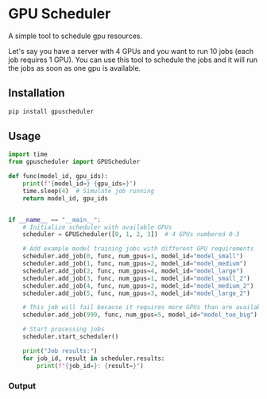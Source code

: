 # GPU Scheduler

A simple tool to schedule gpu resources.

Let's say you have a server with 4 GPUs and you want to run 10 jobs (each job requires 1 GPU). You can use this tool to schedule the jobs and it will run the jobs as soon as one gpu is available.

## Installation

```bash
pip install gpuscheduler
```

## Usage

```python
import time
from gpuscheduler import GPUScheduler

def func(model_id, gpu_ids):
    print(f"{model_id=} {gpu_ids=}")
    time.sleep(4)  # Simulate job running
    return model_id, gpu_ids


if __name__ == "__main__":
    # Initialize scheduler with available GPUs
    scheduler = GPUScheduler([0, 1, 2, 3])  # 4 GPUs numbered 0-3

    # Add example model training jobs with different GPU requirements
    scheduler.add_job(0, func, num_gpus=1, model_id="model_small")
    scheduler.add_job(1, func, num_gpus=2, model_id="model_medium")
    scheduler.add_job(2, func, num_gpus=4, model_id="model_large")
    scheduler.add_job(3, func, num_gpus=1, model_id="model_small_2")
    scheduler.add_job(4, func, num_gpus=2, model_id="model_medium_2")
    scheduler.add_job(5, func, num_gpus=3, model_id="model_large_2")

    # This job will fail because it requires more GPUs than are available
    scheduler.add_job(999, func, num_gpus=5, model_id="model_too_big")

    # Start processing jobs
    scheduler.start_scheduler()

    print("Job results:")
    for job_id, result in scheduler.results:
        print(f"{job_id=}: {result=}")
```

### Output
```
```